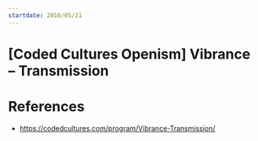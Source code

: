 ```yaml
---
startdate: 2016/05/21
---
```

# [Coded Cultures Openism] Vibrance – Transmission

# References
* https://codedcultures.com/program/Vibrance-Transmission/
